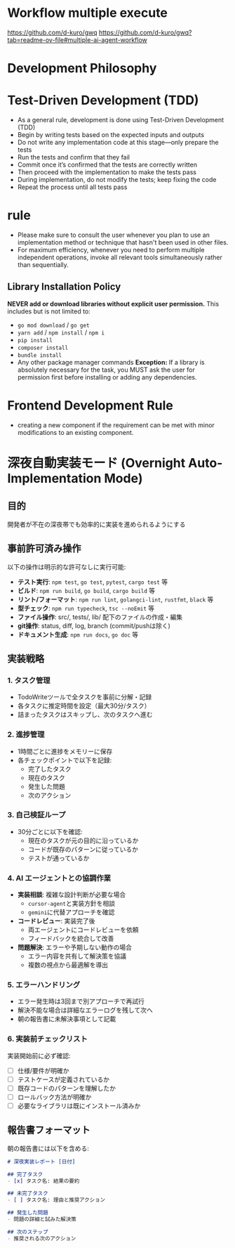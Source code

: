 # Workflow multiple execute

https://github.com/d-kuro/gwq
https://github.com/d-kuro/gwq?tab=readme-ov-file#multiple-ai-agent-workflow

# Development Philosophy

# Test-Driven Development (TDD)

- As a general rule, development is done using Test-Driven Development (TDD)
- Begin by writing tests based on the expected inputs and outputs
- Do not write any implementation code at this stage—only prepare the tests
- Run the tests and confirm that they fail
- Commit once it’s confirmed that the tests are correctly written
- Then proceed with the implementation to make the tests pass
- During implementation, do not modify the tests; keep fixing the code
- Repeat the process until all tests pass

# rule

- Please make sure to consult the user whenever you plan to use an implementation method or technique that hasn't been used in other files.
- For maximum efficiency, whenever you need to perform multiple independent operations, invoke all relevant tools simultaneously rather than sequentially.

## Library Installation Policy

**NEVER add or download libraries without explicit user permission.**
This includes but is not limited to:

- `go mod download` / `go get`
- `yarn add` / `npm install` / `npm i`
- `pip install`
- `composer install`
- `bundle install`
- Any other package manager commands
  **Exception:** If a library is absolutely necessary for the task, you MUST ask the user for permission first before installing or adding any dependencies.

# Frontend Development Rule

- creating a new component if the requirement can be met with minor modifications to an existing component.

# 深夜自動実装モード (Overnight Auto-Implementation Mode)

## 目的
開発者が不在の深夜帯でも効率的に実装を進められるようにする

## 事前許可済み操作
以下の操作は明示的な許可なしに実行可能:
- **テスト実行**: `npm test`, `go test`, `pytest`, `cargo test` 等
- **ビルド**: `npm run build`, `go build`, `cargo build` 等
- **リント/フォーマット**: `npm run lint`, `golangci-lint`, `rustfmt`, `black` 等
- **型チェック**: `npm run typecheck`, `tsc --noEmit` 等
- **ファイル操作**: src/, tests/, lib/ 配下のファイルの作成・編集
- **git操作**: status, diff, log, branch (commit/pushは除く)
- **ドキュメント生成**: `npm run docs`, `go doc` 等

## 実装戦略

### 1. タスク管理
- TodoWriteツールで全タスクを事前に分解・記録
- 各タスクに推定時間を設定（最大30分/タスク）
- 詰まったタスクはスキップし、次のタスクへ進む

### 2. 進捗管理
- 1時間ごとに進捗をメモリーに保存
- 各チェックポイントで以下を記録:
  - 完了したタスク
  - 現在のタスク
  - 発生した問題
  - 次のアクション

### 3. 自己検証ループ
- 30分ごとに以下を確認:
  - 現在のタスクが元の目的に沿っているか
  - コードが既存のパターンに従っているか
  - テストが通っているか

### 4. AI エージェントとの協調作業
- **実装相談**: 複雑な設計判断が必要な場合
  - `cursor-agent`と実装方針を相談
  - `gemini`に代替アプローチを確認
- **コードレビュー**: 実装完了後
  - 両エージェントにコードレビューを依頼
  - フィードバックを統合して改善
- **問題解決**: エラーや予期しない動作の場合
  - エラー内容を共有して解決策を協議
  - 複数の視点から最適解を導出

### 5. エラーハンドリング
- エラー発生時は3回まで別アプローチで再試行
- 解決不能な場合は詳細なエラーログを残して次へ
- 朝の報告書に未解決事項として記載

### 6. 実装前チェックリスト
実装開始前に必ず確認:
- [ ] 仕様/要件が明確か
- [ ] テストケースが定義されているか
- [ ] 既存コードのパターンを理解したか
- [ ] ロールバック方法が明確か
- [ ] 必要なライブラリは既にインストール済みか

## 報告書フォーマット
朝の報告書には以下を含める:
```markdown
# 深夜実装レポート [日付]

## 完了タスク
- [x] タスク名: 結果の要約

## 未完了タスク
- [ ] タスク名: 理由と推奨アクション

## 発生した問題
- 問題の詳細と試みた解決策

## 次のステップ
- 推奨される次のアクション
```
